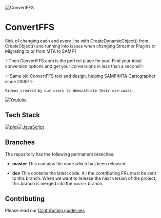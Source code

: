 ![ConvertFFS](https://cloud.piyush.ovh/index.php/s/GQKmKRqt2zDY5AB/preview)

# ConvertFFS

Sick of changing each and every line with CreateDynamicObject() from CreateObject() and running into issues when changing Streamer Plugins or Migrating to or from MTA to SAMP?

✨Then ConvertFFS.com is the perfect place for you! Find your ideal conversion options and get your conversions in less than a second!✨ 

✨ Same old ConvertFFS tool and design, helping SAMP/MTA Cartographer since 2009! ✨
  
`Videos created by our users to demonstrate their use-cases.`

[![Youtube](https://img.shields.io/badge/Youtube-FF4747?style=for-the-badge&logo=youtube&logoColor=white)](https://www.youtube.com/results?search_query=convertffs&sp=QgIIAQ%253D%253D)&nbsp;

## Tech Stack 



[![php](https://img.shields.io/badge/php-7.1+-blue?style=for-the-badge&logo=php&logoColor=white)](https://www.php.com/)[![JavaScript](https://img.shields.io/badge/JavaScript-release-orange?style=for-the-badge&logo=javascript&logoColor=orange)](https://www.javascript.com/)



## Branches

The repository has the following permanent branches:

 * **master** This contains the code which has been released.

 * **dev** This contains the latest code. All the contributing PRs must be sent to this branch. When we want to release the next version of the project, this branch is merged into the `master` branch.

## Contributing
Please read our [Contributing guidelines]()
